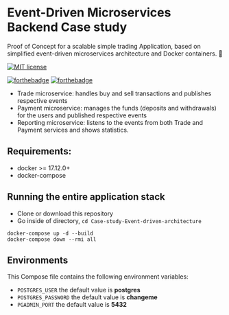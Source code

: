 # Event-Driven Microservices Backend Case study

Proof of Concept for a scalable simple trading Application, based on simplified event-driven microservices architecture and Docker containers. :whale:

[![MIT license](https://img.shields.io/badge/License-MIT-blue.svg)](https://lbesson.mit-license.org/)

[![forthebadge](https://forthebadge.com/images/badges/made-with-javascript.svg)](https://forthebadge.com)
[![forthebadge](https://forthebadge.com/images/badges/built-with-love.svg)](https://forthebadge.com)


- Trade microservice: handles buy and sell transactions and publishes respective events
- Payment microservice: manages the funds (deposits and withdrawals) for the users and published respective events
- Reporting microservice: listens to the events from both Trade and Payment services and shows statistics. 

## Requirements:
* docker >= 17.12.0+
* docker-compose

## Running the entire application stack
* Clone or download this repository
* Go inside of directory,  `cd Case-study-Event-driven-architecture`
```
docker-compose up -d --build
docker-compose down --rmi all
```


## Environments
This Compose file contains the following environment variables:

* `POSTGRES_USER` the default value is **postgres**
* `POSTGRES_PASSWORD` the default value is **changeme**
* `PGADMIN_PORT` the default value is **5432**
